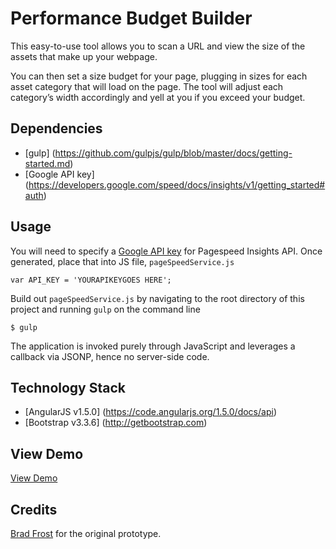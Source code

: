 # Performance Budget Builder
This easy-to-use tool allows you to scan a URL and view the size of the assets that make up your webpage.

You can then set a size budget for your page, plugging in sizes for each asset category that will load on the page. The tool will adjust each category’s width accordingly and yell at you if you exceed your budget.

## Dependencies
* [gulp] (https://github.com/gulpjs/gulp/blob/master/docs/getting-started.md)
* [Google API key] (https://developers.google.com/speed/docs/insights/v1/getting_started#auth)

## Usage
You will need to specify a [Google API key](https://developers.google.com/speed/docs/insights/v2/first-app#auth) for Pagespeed Insights API. Once generated, place that into JS file, `pageSpeedService.js`

    var API_KEY = 'YOURAPIKEYGOES HERE';


Build out `pageSpeedService.js` by navigating to the root directory of this project and running `gulp` on the command line

    $ gulp


The application is invoked purely through JavaScript and leverages a callback via JSONP, hence no server-side code.

## Technology Stack
* [AngularJS v1.5.0] (https://code.angularjs.org/1.5.0/docs/api)
* [Bootstrap v3.3.6] (http://getbootstrap.com)

## View Demo
[View Demo](https://marklreyes.com/demos/performancebudgetbuilder/)

## Credits
[Brad Frost](http://bradfrost.com/blog/post/performance-budget-builder/) for the original prototype.
